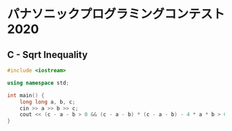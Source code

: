 # パナソニックプログラミングコンテスト2020
## C - Sqrt Inequality
```cpp
#include <iostream>

using namespace std;

int main() {
    long long a, b, c;
    cin >> a >> b >> c;
    cout << (c - a - b > 0 && (c - a - b) * (c - a - b) - 4 * a * b > 0 ? "Yes" : "No") << endl;
}
```

